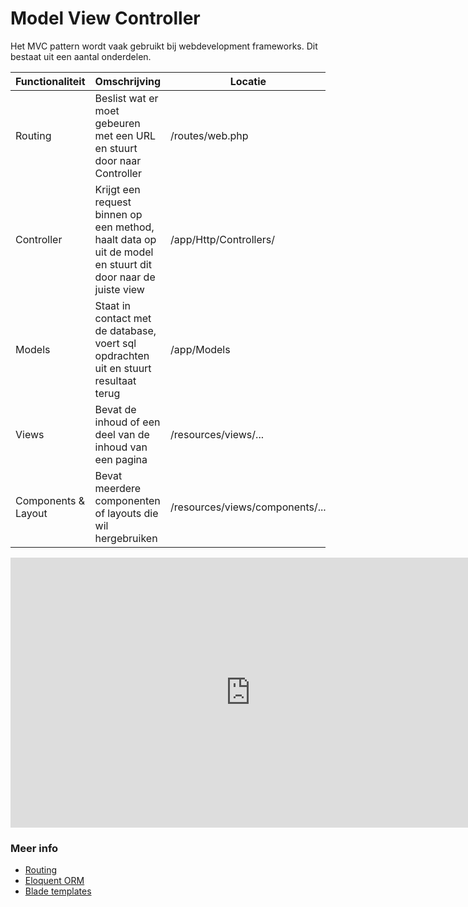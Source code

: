 # Model View Controller

Het MVC pattern wordt vaak gebruikt bij webdevelopment frameworks. Dit bestaat uit een aantal onderdelen.

| Functionaliteit | Omschrijving | Locatie |
| ----------- | ----------- | ----------- |
| Routing | Beslist wat er moet gebeuren met een URL en stuurt door naar Controller | /routes/web.php |
| Controller | Krijgt een request binnen op een method, haalt data op uit de model en stuurt dit door naar de juiste view | /app/Http/Controllers/ |
| Models | Staat in contact met de database, voert sql opdrachten uit en stuurt resultaat terug | /app/Models |
| Views | Bevat de inhoud of een deel van de inhoud van een pagina | /resources/views/... |
| Components & Layout | Bevat meerdere componenten of layouts die wil hergebruiken | /resources/views/components/... |

<iframe width="768" height="432" src="https://miro.com/app/live-embed/uXjVPAtft5w=/?moveToViewport=-1093,1062,3246,1790&embedId=391505196459" frameborder="0" scrolling="no" allow="fullscreen; clipboard-read; clipboard-write" allowfullscreen></iframe>

### Meer info

- [Routing](https://laravel.com/docs/12.x/routing)
- [Eloquent ORM](https://laravel.com/docs/12.x/eloquent)
- [Blade templates](https://laravel.com/docs/12.x/blade)
